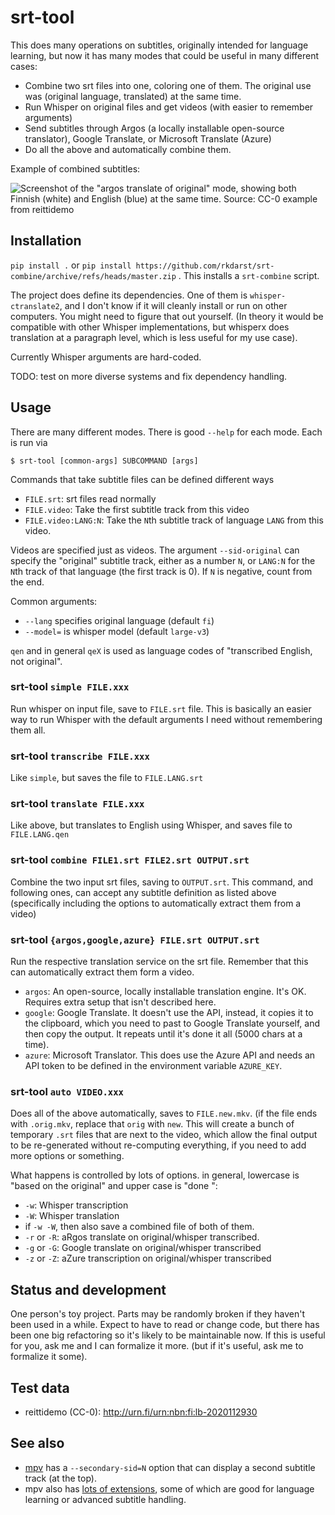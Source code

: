 # srt-tool

This does many operations on subtitles, originally intended for
language learning, but now it has many modes that could be useful in
many different cases:
* Combine two srt files into one, coloring one of them.  The original
  use was (original language, translated) at the same time.
* Run Whisper on original files and get videos (with easier to
  remember arguments)
* Send subtitles through Argos (a locally installable open-source
  translator), Google Translate, or Microsoft Translate (Azure)
* Do all the above and automatically combine them.

Example of combined subtitles:

![Screenshot of the "argos translate of original" mode, showing both
Finnish (white) and English (blue) at the same time.  Source: CC-0
example from reittidemo](testdata/screenshot-1.jpg)


## Installation

`pip install .` or `pip install
https://github.com/rkdarst/srt-combine/archive/refs/heads/master.zip`
.  This installs a `srt-combine` script.

The project does define its dependencies.  One of them is
`whisper-ctranslate2`, and I don't know if it will cleanly install or
run on other computers.  You might need to figure that out yourself.
(In theory it would be compatible with other Whisper implementations,
but whisperx does translation at a paragraph level, which is less
useful for my use case).

Currently Whisper arguments are hard-coded.

TODO: test on more diverse systems and fix dependency handling.



## Usage

There are many different modes.  There is good `--help` for each mode.
Each is run via
```console
$ srt-tool [common-args] SUBCOMMAND [args]
```

Commands that take subtitle files can be defined different ways
* `FILE.srt`: srt files read normally
* `FILE.video`: Take the first subtitle track from this video
* `FILE.video:LANG:N`: Take the `N`th subtitle track of language
  `LANG` from this video.

Videos are specified just as videos.  The argument `--sid-original`
can specify the "original" subtitle track, either as a number `N`, or
`LANG:N` for the `N`th track of that language (the first track is 0).
If `N` is negative, count from the end.

Common arguments:
* `--lang` specifies original language (default `fi`)
* `--model=` is whisper model (default `large-v3`)

`qen` and in general `qeX` is used as language codes of "transcribed
English, not original".


### srt-tool `simple FILE.xxx`

Run whisper on input file, save to `FILE.srt` file.  This is basically
an easier way to run Whisper with the default arguments I need without
remembering them all.

### srt-tool `transcribe FILE.xxx`

Like `simple`, but saves the file to `FILE.LANG.srt`

### srt-tool `translate FILE.xxx`

Like above, but translates to English using Whisper, and saves file to `FILE.LANG.qen`

### srt-tool `combine FILE1.srt FILE2.srt OUTPUT.srt`

Combine the two input srt files, saving to `OUTPUT.srt`.  This
command, and following ones, can accept any subtitle definition as
listed above (specifically including the options to automatically
extract them from a video)

### srt-tool `{argos,google,azure} FILE.srt OUTPUT.srt`

Run the respective translation service on the srt file.  Remember that
this can automatically extract them form a video.

* `argos`: An open-source, locally installable translation engine.
  It's OK.  Requires extra setup that isn't described here.
* `google`: Google Translate.  It doesn't use the API, instead, it
  copies it to the clipboard, which you need to past to Google
  Translate yourself, and then copy the output.  It repeats until it's
  done it all (5000 chars at a time).
* `azure`: Microsoft Translator.  This does use the Azure API and
  needs an API token to be defined in the environment variable
  `AZURE_KEY`.

### srt-tool `auto VIDEO.xxx`

Does all of the above automatically, saves to `FILE.new.mkv`.  (if the
file ends with `.orig.mkv`, replace that `orig` with `new`.  This will
create a bunch of temporary `.srt` files that are next to the video,
which allow the final output to be re-generated without re-computing
everything, if you need to add more options or something.

What happens is controlled by lots of options.  in general, lowercase
is "based on the original" and upper case is "done ":

* `-w`: Whisper transcription
* `-W`: Whisper translation
* if `-w -W`, then also save a combined file of both of them.
* `-r` or `-R`: aRgos translate on original/whisper transcribed.
* `-g` or `-G`: Google translate on original/whisper transcribed
* `-z` or `-Z`: aZure transcription on original/whisper transcribed



## Status and development

One person's toy project.  Parts may be randomly broken if they
haven't been used in a while.  Expect to have to read or change code,
but there has been one big refactoring so it's likely to be maintainable now.
If this is useful for you, ask me and I can formalize it more.
(but if it's useful, ask me to formalize it some).


## Test data

* reittidemo (CC-0): http://urn.fi/urn:nbn:fi:lb-2020112930



## See also

* [mpv](https://mpv.io/) has a `--secondary-sid=N` option that can display a
  second subtitle track (at the top).
* mpv also has [lots of
  extensions](https://github.com/stax76/awesome-mpv), some of which
  are good for language learning or advanced subtitle handling.
